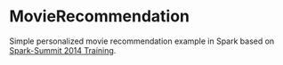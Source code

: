 # MovieRecommendation

Simple personalized movie recommendation example in Spark based on
[Spark-Summit 2014 Training](https://spark-summit.org/2014/training).
